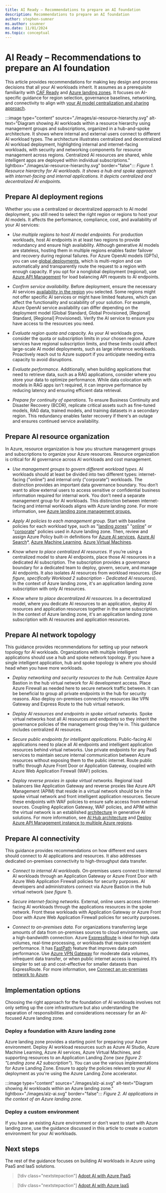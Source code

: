 ```yaml
---
title: AI Ready – Recommendations to prepare an AI foundation
description: Recommendations to prepare an AI foundation
author: stephen-sumner
ms.author: ssumner
ms.date: 11/01/2024
ms.topic: conceptual
---
```


# AI Ready – Recommendations to prepare an AI foundation

This article provides recommendations for making key design and process decisions that all your AI workloads inherit. It assumes as a prerequisite familiarity with [CAF Ready](/azure/cloud-adoption-framework/ready/) and [Azure landing zones](/azure/cloud-adoption-framework/ready/landing-zone/). It focuses on AI-specific guidance for region selection, governance baselines, networking, and connectivity to align with [your AI model centralization and sharing approach](./plan.md#plan-for-ai-centralization-and-endpoint-sharing).

:::image type="content" source="./images/ai-resource-hierarchy.svg" alt-text="Diagram showing AI workloads within a resource hierarchy using management groups and subscriptions, organized in a hub-and-spoke architecture. It shows where internal and external users connect to different AI workload types. The architecture illustrates centralized and decentralized AI workload deployment, highlighting internal and internet-facing workloads, with security and networking components for resource management across regions. Centralized AI resources are shared, while intelligent apps are deployed within individual subscriptions." lightbox="./images/ai-resource-hierarchy.svg" border="false":::
*Figure 1. Resource hierarchy for AI workloads. It shows a hub and spoke approach with internet-facing and internal applications. It depicts centralized and decentralized AI endpoints.*

## Prepare AI deployment regions

Whether you use a centralized or decentralized approach to AI model deployment, you still need to select the right region or regions to host your AI models. It affects the performance, compliance, cost, and availability of your AI services:

- *Use multiple regions to host AI model endpoints.* For production workloads, host AI endpoints in at least two regions to provide redundancy and ensure high availability. Although generative AI models are stateless, hosting them in multiple regions enables faster failover and recovery during regional failures. For Azure OpenAI models (GPTs), you can use [global deployments](/azure/ai-services/openai/how-to/deployment-types#deployment-types), which is multi-region and can automatically and transparently route the request to a region with enough capacity. If you opt for a nonglobal deployment (regional), use [Azure API Management](/azure/api-management/genai-gateway-capabilities#backend-load-balancer-and-circuit-breaker) for load balancing API requests to AI endpoints.

- *Confirm service availability.* Before deployment, ensure the necessary AI services [availability in the region](https://azure.microsoft.com/explore/global-infrastructure/products-by-region/#products-by-region_tab5) you selected. Some regions might not offer specific AI services or might have limited features, which can affect the functionality and scalability of your solution. For example, Azure OpenAI service availability can differ depending on the deployment model (Global Standard, Global Provisioned, [Regional] Standard, [Regional] Provisioned). Verify the AI service to ensure you have access to the resources you need.

- *Evaluate region quota and capacity.* As your AI workloads grow, consider the quota or subscription limits in your chosen region. Azure services have regional subscription limits, and these limits could affect large-scale AI model deployments, such as large inference workloads. Proactively reach out to Azure support if you anticipate needing extra capacity to avoid disruptions.

- *Evaluate performance.* Additionally, when building applications that need to retrieve data, such as a RAG applications, consider where you store your data to optimize performance. While data colocation with models in RAG apps isn't required, it can improve performance by reducing latency and ensuring efficient data retrieval.

- *Prepare for continuity of operations.* To ensure Business Continuity and Disaster Recovery (BCDR), replicate critical assets such as fine-tuned models, RAG data, trained models, and training datasets in a secondary region. This redundancy enables faster recovery if there's an outage and ensures continued service availability.

## Prepare AI resource organization

In Azure, resource organization is how you structure management groups and subscriptions to organize your Azure resources. Resource organization is critical for AI governance across AI workloads and cost management.

- *Use management groups to govern different workload types*. AI workloads should at least be divided into two different types: internet-facing ("online") and internal only ("corporate") workloads. The distinction provides an important data governance boundary. You don’t want to allow external users to access sensitive or confidential business information required for internal work. You don’t need a separate management group for AI workloads. This distinction between internet-facing and internal workloads aligns with Azure landing zone. For more information, see [Azure landing zone management groups.](/azure/cloud-adoption-framework/ready/landing-zone/design-area/resource-org-management-groups)

- *Apply AI policies to each management group.* Start with baseline policies for each workload type, such as "[landing zones](https://github.com/Azure/Enterprise-Scale/wiki/ALZ-Policies#landing-zones)" "[online](https://github.com/Azure/Enterprise-Scale/wiki/ALZ-Policies#online)" or "[corporate](https://github.com/Azure/Enterprise-Scale/wiki/ALZ-Policies#corp)" policies used in Azure landing zone. Then, review and assign  Azure Policy built-in definitions for [Azure AI services](/azure/ai-services/policy-reference), [Azure AI Search](/azure/governance/policy/samples/built-in-policies#search)*, [Azure Machine Learning](/azure/governance/policy/samples/built-in-policies#machine-learning), [Azure Virtual Machines](/azure/virtual-machines/policy-reference).

- *Know where to place centralized AI resources.* If you’re using a centralized model to share AI endpoints, place those AI resources in a dedicated AI subscription. The subscription provides a governance boundary for a dedicated team to deploy, govern, secure, and manage AI endpoints. It also isolates AI resources from workload resources. (*See figure, specifically Workload 2 subscription - Dedicated AI resources*). In the context of Azure landing zone, it's an application landing zone subscription with only AI resources.

- *Know where to place decentralized AI resources.* In a decentralized model, where you dedicate AI resources to an application, deploy AI resources and application resources together in the same subscription. In the context of Azure landing zone, it's an application landing zone subscription with AI resources and application resources.

## Prepare AI network topology

This guidance provides recommendations for setting up your network topology for AI workloads. Organizations with multiple intelligent applications should use a hub and spoke network topology. If you have a single intelligent application, hub and spoke topology is where you should head when you have more workloads.

- *Deploy networking and security resources to the hub.* Centralize Azure Bastion in the hub virtual network for AI development access. Place Azure Firewall as needed here to secure network traffic between. It can be beneficial to group all private endpoints in the hub for security reasons. Also deploy on-premises connectivity resources like VPN Gateway and Express Route to the hub virtual network.

- *Deploy AI resources and endpoints in spoke virtual networks.* Spoke virtual networks host all AI resources and endpoints so they inherit the governance policies of the management group they’re in. This guidance includes centralized AI resources.

- *Secure public endpoints for intelligent applications.* Public-facing AI applications need to place all AI endpoints and intelligent application resources behind virtual networks. Use private endpoints for any PaaS services to maintain secure internal communication between Azure resources without exposing them to the public internet. Route public traffic through Azure Front Door or Application Gateway, coupled with Azure Web Application Firewall (WAF) policies.

- *Deploy reverse proxies in spoke virtual networks.* Regional load balancers like Application Gateway and reverse proxies like Azure API Management (APIM) that reside in a virtual network should be in the spoke virtual network and front intelligent application resources. Secure these endpoints with WAF policies to ensure safe access from external sources. Coupling Application Gateway, WAF policies, and APIM within the virtual network is an established [architecture](https://github.com/Azure/apim-landing-zone-accelerator/blob/main/scenarios/workload-genai/README.md#scenario-3-azure-api-management---generative-ai-resources-as-backend) in generative AI solutions. For more information, see [AI Hub architecture](https://github.com/Azure-Samples/ai-hub-gateway-solution-accelerator#ai-hub-gateway-landing-zone-accelerator) and [Deploy Azure API Management instance to multiple Azure regions](/azure/api-management/api-management-howto-deploy-multi-region).

## Prepare AI connectivity

This guidance provides recommendations on how different end users should connect to AI applications and resources. It also addresses dedicated on-premises connectivity to high-throughput data transfer.

- *Connect to internal AI workloads.* On-premises users connect to internal AI workloads through an Application Gateway or Azure Front Door with Azure Web Application Firewall policies for security purposes. AI developers and administrators connect via Azure Bastion in the hub virtual network (*see figure 1*).

- *Secure internet-facing networks.* External, online users access internet-facing AI workloads through the applications resources in the spoke network. Front these workloads with Application Gateway or Azure Front Door with Azure Web Application Firewall policies for security purposes.

- *Connect to on-premises data.* For organizations transferring large amounts of data from on-premises sources to cloud environments, use a high-bandwidth connection. Azure [ExpressRoute](/azure/expressroute/expressroute-introduction) is ideal for high data volumes, real-time processing, or workloads that require consistent performance. It has [FastPath](/azure/expressroute/about-fastpath) feature that improves data path performance. Use [Azure VPN Gateway](/azure/vpn-gateway/vpn-gateway-about-vpngateways) for moderate data volumes, infrequent data transfer, or when public internet access is required. It’s simpler to set up and cost-effective for smaller datasets than ExpressRoute. For more information, see [Connect an on-premises network to Azure](/azure/architecture/reference-architectures/hybrid-networking/).

## Implementation options

Choosing the right approach for the foundation of AI workloads involves not only setting up the core infrastructure but also understanding the separation of responsibilities and considerations necessary for an AI-focused Azure landing zone.

### Deploy a foundation with Azure landing zone

Azure landing zone provides a starting point for preparing your Azure environment. Deploy AI workload resources such as Azure AI Studio, Azure Machine Learning, Azure AI services, Azure Virtual Machines, and supporting resources to an Application Landing Zone (*see figure 2: "Landing zone A2 subscription"*). You can use the various implementations for Azure Landing Zone. Ensure to apply the policies relevant to your AI deployment as you're using the Azure Landing Zone accelerator.

:::image type="content" source="./images/alz-ai.svg" alt-text="Diagram showing AI workloads within an Azure landing zone." lightbox="./images/alz-ai.svg" border="false":::
*Figure 2. AI applications in the context of an Azure landing zone.*

### Deploy a custom environment

If you have an existing Azure environment or don’t want to start with Azure landing zone, use the guidance discussed in this article to create a custom environment for your AI workloads.

## Next steps

The rest of the guidance focuses on building AI workloads in Azure using PaaS and IaaS solutions.
> [!div class="nextstepaction"]
> [Adopt AI with Azure PaaS](adopt-paas.md)

> [!div class="nextstepaction"]
> [Adopt AI with Azure IaaS](adopt-iaas.md)
